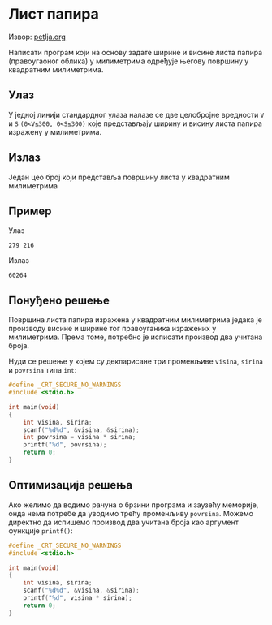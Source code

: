 # Лист папира

Извор: [petlja.org](https://petlja.org/biblioteka/r/Zbirka/list_papira)

Написати програм који на основу задате ширине и висине листа папира (правоугаоног облика) у милиметрима одређује његову површину у квадратним милиметрима.

## Улаз

У једној линији стандардног улаза налазе се две целобројне вредности `V` и `S` `(0<V≤300, 0<S≤300)` које представљају ширину и висину листа папира изражену у милиметрима.

## Излаз

Један цео број који представља површину листа у квадратним милиметрима

## Пример

Улаз

```text
279 216
```

Излаз

```text
60264
```

## Понуђено решење

Површина листа папира изражена у квадратним милиметрима једака је производу висине и ширине тог правоуганика изражених у милиметрима. Према томе, потребно је исписати производ два учитана броја.

Нуди се решење у којем су декларисане три променљиве `visina`, `sirina` и `povrsina` типа `int`:

```c
#define _CRT_SECURE_NO_WARNINGS
#include <stdio.h>

int main(void)
{
    int visina, sirina;
    scanf("%d%d", &visina, &sirina);
    int povrsina = visina * sirina;
    printf("%d", povrsina);
    return 0;
}
```

## Оптимизација решења

Ако желимо да водимо рачуна о брзини програма и заузећу меморије, онда нема потребе да уводимо трећу променљиву `povrsina`. Можемо директно да испишемо производ два учитана броја као аргумент функције `printf()`:

```c
#define _CRT_SECURE_NO_WARNINGS
#include <stdio.h>

int main(void)
{
    int visina, sirina;
    scanf("%d%d", &visina, &sirina);
    printf("%d", visina * sirina);
    return 0;
}
```
